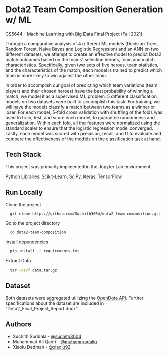 
# Dota2 Team Composition Generation w/ ML

CS5644 - Machine Learning with Big Data Final Project (Fall 2021)

Through a comparative analysis of 4 different ML models (Decision Trees, Random Forest, Naive Bayes and Logistic Regression) and an ANN on two different datasets, we attempt to create an effective model to predict Dota2 match outcomes based on the teams’ selection heroes, team and match characteristics. Specifically, given two sets of five heroes, team statistics, and the characteristics of the match, each model is trained to predict which team is more likely to win against the other team. 

In order to accomplish our goal of predicting which team variations (team players and their chosen heroes) have the best probability of winning a match, we model it as a supervised ML problem. 5 different classification models on two datasets were built to accomplish this task. For training, we will have the models classify a match between two teams as a winner or loser. For each model, 5-fold cross validation with shuffling of the folds was used to train, test, and score each model, to guarantee randomness and generalization. Within each fold, all the features were normalized using the standard scaler to ensure that the logistic regression model converged. Lastly, each model was scored with precision, recall, and f1 to evaluate and compare the effectiveness of the models on the classification task at hand. 

## Tech Stack

This project was primarily implmented in the Jupyter Lab enviornment. 

Python Libraries: Scikit-Learn, SciPy, Keras, TensorFlow

## Run Locally

Clone the project

```bash
  git clone https://github.com/Suchith3004/dota2-team-composition.git
```

Go to the project directory

```bash
  cd dota2-team-composition
```

Install dependencies

```bash
  pip install -r requirements.txt
```

Extract Data

```bash
  tar -xzvf data.tar.gz
```
## Dataset

Both datasets were aggregated utilizing the [OpenDota API](https://docs.opendota.com/#). Further specifications about the dataset are included in "Dota2_Final_Project_Report.docx".
## Authors

- Suchith Suddala - [@suchith3004](https://www.github.com/suchith3004)
- Muhammad Ali Qadri - [@muhammadaliq](https://git.cs.vt.edu/muhammadaliq)
- Xiaolu Dedman - [@xiaolu92](https://git.cs.vt.edu/xiaolu92)
